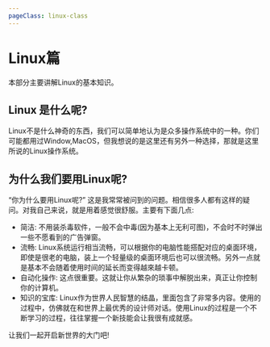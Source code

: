 ```yaml
---
pageClass: linux-class
---
```

# Linux篇
本部分主要讲解Linux的基本知识。
## Linux 是什么呢?
Linux不是什么神奇的东西，我们可以简单地认为是众多操作系统中的一种。你们可能都用过Window,MacOS，但我想说的是这里还有另外一种选择，那就是这里所说的Linux操作系统。
## 为什么我们要用Linux呢?
“你为什么要用Linux呢?” 这是我常常被问到的问题。相信很多人都有这样的疑问。对我自己来说，就是用着感觉很舒服。主要有下面几点:
- 简洁: 不用装杀毒软件，一般不会中毒(因为基本上无利可图)，不会时不时弹出一些不愿看到的广告弹窗。
- 流畅: Linux系统运行相当流畅，可以根据你的电脑性能搭配对应的桌面环境，即使是很老的电脑，装上一个轻量级的桌面环境后也可以很流畅。另外一点就是基本不会随着使用时间的延长而变得越來越卡顿。
- 自动化操作: 这点很重要。这就让你从繁杂的琐事中解脱出来，真正让你控制你的计算机。
- 知识的宝库: Linux作为世界人民智慧的结晶，里面包含了非常多内容。使用的过程中，仿佛就在和世界上最优秀的设计师对话。使用Linux的过程是一个不断学习的过程，往往掌握一个新技能会让我很有成就感。

让我们一起开启新世界的大门吧!

<Valine></Valine>